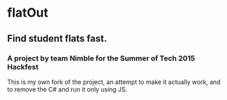 # flatOut

## Find student flats fast.

### A project by team Nimble for the Summer of Tech 2015 Hackfest

This is my own fork of the project, an attempt to make it actually work, and to remove the C# and run it only using JS.
